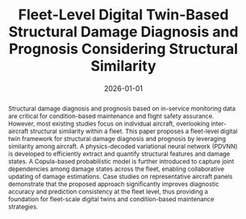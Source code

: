 ---
title: Fleet-Level Digital Twin-Based Structural Damage Diagnosis and Prognosis Considering Structural Similarity
publication_types:
  - "2"
authors:
  - Jiaqi Xu
  - Dingqiang Dai
  - Xuan Zhou
  - Marco Giglio
  - Claudio Sbarufatti
  - Leiting Dong

author_notes:
  - Beihang University
  - Beihang University
  - Beihang University, Corresponding Author
  - Politecnico di Milano, Italy
  - Politecnico di Milano, Italy
  - Beihang University, Corresponding Author

doi: 10.1016/j.ast.2025.110983
publication: Aerospace Science and Technology
publication_short: Aerosp. Sci. Technol.
abstract: Structural damage diagnosis and prognosis based on in-service monitoring data are critical for condition-based maintenance and flight safety assurance. However, most existing studies focus on individual aircraft, overlooking inter-aircraft structural similarity within a fleet. This paper proposes a fleet-level digital twin framework for structural damage diagnosis and prognosis by leveraging similarity among aircraft. A physics-decoded variational neural network (PDVNN) is developed to efficiently extract and quantify structural features and damage states. A Copula-based probabilistic model is further introduced to capture joint dependencies among damage states across the fleet, enabling collaborative updating of damage estimations. Case studies on representative aircraft panels demonstrate that the proposed approach significantly improves diagnostic accuracy and prediction consistency at the fleet level, thus providing a foundation for fleet-scale digital twins and condition-based maintenance strategies.
draft: false
featured: false
tags:
  - Digital Twin
  - Fleet Maintenance
  - Damage Diagnosis and Prognosis
  - Copula Function
  - Variational Neural Network
categories:
  - Digital Twin
  - Structural Health Monitoring
image:
  filename: featured.png
  focal_point: Smart
  preview_only: false
  caption: Fleet-level structural damage diagnosis and prognosis considering individual similarity.
summary: "A fleet-level digital twin method is developed for collaborative structural damage diagnosis and prognosis based on inter-aircraft similarity."
date: 2026-01-01
---